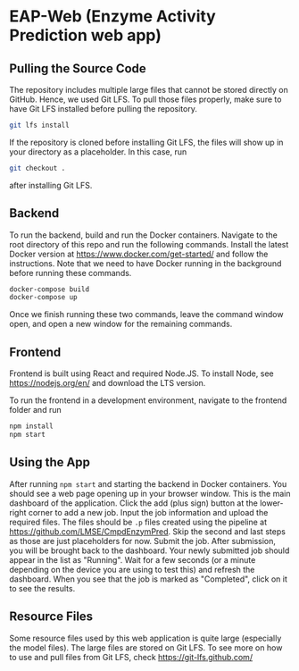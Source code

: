 # EAP-Web (Enzyme Activity Prediction web app)

## Pulling the Source Code

The repository includes multiple large files that cannot be stored directly on GitHub. Hence, we used Git LFS. To pull those files properly, make sure to have Git LFS installed before pulling the repository.

```bash
git lfs install
```

If the repository is cloned before installing Git LFS, the files will show up in your directory as a placeholder. In this case, run

```bash
git checkout .
```

after installing Git LFS.

## Backend
To run the backend, build and run the Docker containers. Navigate to the root directory of this repo and run the following commands. Install the latest Docker version at https://www.docker.com/get-started/ and follow the instructions. Note that we need to have Docker running in the background before running these commands.

```bash
docker-compose build
docker-compose up
```
Once we finish running these two commands, leave the command window open, and open a new window for the remaining commands.

## Frontend

Frontend is built using React and required Node.JS. To install Node, see https://nodejs.org/en/ and download the LTS version.

To run the frontend in a development environment, navigate to the frontend folder and run
```bash
npm install
npm start
```

## Using the App

After running `npm start` and starting the backend in Docker containers. You should see a web page opening up in your browser window. This is the main dashboard of the application. Click the add (plus sign) button at the lower-right corner to add a new job. Input the job information and upload the required files. The files should be `.p` files created using the pipeline at https://github.com/LMSE/CmpdEnzymPred. Skip the second and last steps as those are just placeholders for now. Submit the job. After submission, you will be brought back to the dashboard. Your newly submitted job should appear in the list as "Running". Wait for a few seconds (or a minute depending on the device you are using to test this) and refresh the dashboard. When you see that the job is marked as "Completed", click on it to see the results.

## Resource Files
Some resource files used by this web application is quite large (especially the model files). The large files are stored on Git LFS. To see more on how to use and pull files from Git LFS, check https://git-lfs.github.com/
